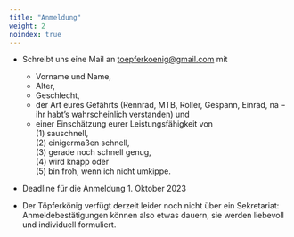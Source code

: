 ```yaml
---
title: "Anmeldung"
weight: 2
noindex: true
---
```


- Schreibt uns eine Mail an toepferkoenig@gmail.com mit  
  - Vorname und Name,  
  - Alter,  
  - Geschlecht,  
  - der Art eures Gefährts (Rennrad, MTB, Roller, Gespann, Einrad, na – ihr habt’s wahrscheinlich verstanden) und  
  - einer Einschätzung eurer Leistungsfähigkeit von  
    (1) sauschnell,  
    (2) einigermaßen schnell,  
    (3) gerade noch schnell genug,  
    (4) wird knapp oder  
    (5) bin froh, wenn ich nicht umkippe.  

- Deadline für die Anmeldung 1. Oktober 2023  

- Der Töpferkönig verfügt derzeit leider noch nicht über ein Sekretariat:  
Anmeldebestätigungen können also etwas dauern, sie werden liebevoll und individuell formuliert.